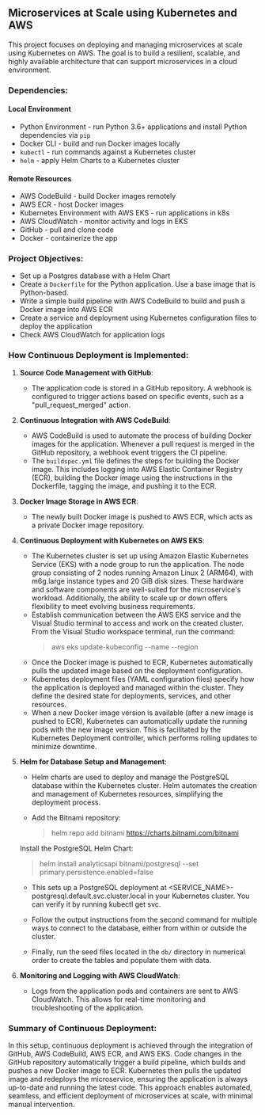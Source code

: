 ## Microservices at Scale using Kubernetes and AWS
This project focuses on deploying and managing microservices at scale using Kubernetes on AWS. The goal is to build a resilient, scalable, and highly available architecture that can support microservices in a cloud environment.

### Dependencies:
#### Local Environment
- Python Environment - run Python 3.6+ applications and install Python dependencies via `pip`
- Docker CLI - build and run Docker images locally
- `kubectl` - run commands against a Kubernetes cluster
- `helm` - apply Helm Charts to a Kubernetes cluster

#### Remote Resources
- AWS CodeBuild - build Docker images remotely
- AWS ECR - host Docker images
- Kubernetes Environment with AWS EKS - run applications in k8s
- AWS CloudWatch - monitor activity and logs in EKS
- GitHub - pull and clone code
- Docker - containerize the app

### Project Objectives:
- Set up a Postgres database with a Helm Chart
- Create a `Dockerfile` for the Python application. Use a base image that is Python-based.
- Write a simple build pipeline with AWS CodeBuild to build and push a Docker image into AWS ECR
- Create a service and deployment using Kubernetes configuration files to deploy the application
- Check AWS CloudWatch for application logs
   
### How Continuous Deployment is Implemented:

1. **Source Code Management with GitHub**:
   - The application code is stored in a GitHub repository. A webhook is configured to trigger actions based on specific events, such as a "pull_request_merged"         action.

2. **Continuous Integration with AWS CodeBuild**:
   - AWS CodeBuild is used to automate the process of building Docker images for the application. Whenever a pull request is merged in the GitHub repository, a 
     webhook event triggers the CI pipeline.
   - The `buildspec.yml` file defines the steps for building the Docker image. This includes logging into AWS Elastic Container Registry (ECR), building the Docker 
     image using the instructions in the Dockerfile, tagging the image, and pushing it to the ECR.

3. **Docker Image Storage in AWS ECR**:
   - The newly built Docker image is pushed to AWS ECR, which acts as a private Docker image repository.

4. **Continuous Deployment with Kubernetes on AWS EKS**:
   - The Kubernetes cluster is set up using Amazon Elastic Kubernetes Service (EKS) with a node group to run the application. The node group consisting of 2 nodes       running Amazon Linux 2 (ARM64), with m6g.large instance types and 20 GiB disk sizes. These hardware and software components are well-suited for the                 microservice's workload. Additionally, the ability to scale up or down offers flexibility to meet evolving business requirements.
   - Establish communication between the AWS EKS service and the Visual Studio terminal to access and work on the created cluster. From the Visual Studio workspace      terminal, run the command:
      > aws eks update-kubeconfig --name </your-cluster-name> --region </region>
   - Once the Docker image is pushed to ECR, Kubernetes automatically pulls the updated image based on the deployment configuration.
   - Kubernetes deployment files (YAML configuration files) specify how the application is deployed and managed within the cluster. They define the desired state        for deployments, services, and other resources.
   - When a new Docker image version is available (after a new image is pushed to ECR), Kubernetes can automatically update the running pods with the new image          version. This is facilitated by the Kubernetes Deployment controller, which performs rolling updates to minimize downtime.

5. **Helm for Database Setup and Management**:
   - Helm charts are used to deploy and manage the PostgreSQL database within the Kubernetes cluster. Helm automates the creation and management of Kubernetes           resources, simplifying the deployment process.
     
   - Add the Bitnami repository:
      > helm repo add bitnami https://charts.bitnami.com/bitnami

   Install the PostgreSQL Helm Chart:
      > helm install analyticsapi bitnami/postgresql --set primary.persistence.enabled=false

   - This sets up a PostgreSQL deployment at <SERVICE_NAME>-postgresql.default.svc.cluster.local in your Kubernetes cluster. You can verify it by running kubectl        get svc.

   - Follow the output instructions from the second command for multiple ways to connect to the database, either from within or outside the cluster.

   - Finally, run the seed files located in the `db/` directory in numerical order to create the tables and populate them with data.

6. **Monitoring and Logging with AWS CloudWatch**:
   - Logs from the application pods and containers are sent to AWS CloudWatch. This allows for real-time monitoring and troubleshooting of the application.

### Summary of Continuous Deployment:

In this setup, continuous deployment is achieved through the integration of GitHub, AWS CodeBuild, AWS ECR, and AWS EKS. Code changes in the GitHub repository automatically trigger a build pipeline, which builds and pushes a new Docker image to ECR. Kubernetes then pulls the updated image and redeploys the microservice, ensuring the application is always up-to-date and running the latest code. This approach enables automated, seamless, and efficient deployment of microservices at scale, with minimal manual intervention.

